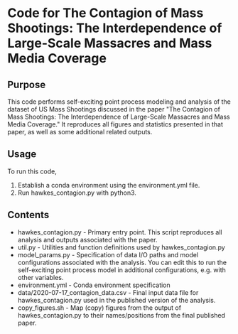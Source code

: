 # Code for The Contagion of Mass Shootings: The Interdependence of Large-Scale Massacres and Mass Media Coverage

## Purpose

This code performs self-exciting point process modeling and analysis of the dataset of US Mass Shootings discussed in the paper "The Contagion of Mass Shootings: The Interdependence of
Large-Scale Massacres and Mass Media Coverage."  It reproduces all figures and statistics presented in that paper, as well as some additional related outputs.

## Usage

To run this code,

1. Establish a conda environment using the environment.yml file.
2. Run hawkes_contagion.py with python3.

## Contents

* hawkes_contagion.py - Primary entry point.  This script reproduces all analysis and outputs associated with the paper.
* util.py - Utilities and function definitions used by hawkes_contagion.py
* model_params.py - Specification of data I/O paths and model configurations associated with the analysis.  You can edit this to run the self-exciting point process model in additional configurations, e.g. with other variables.
* environment.yml - Conda environment specification
* data/2020-07-17_contagion_data.csv - Final input data file for hawkes_contagion.py used in the published version of the analysis.
* copy_figures.sh - Map (copy) figures from the output of hawkes_contagion.py to their names/positions from the final published paper.

